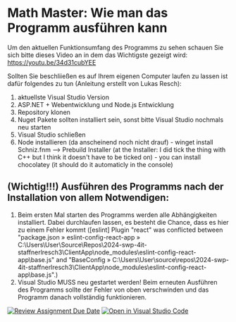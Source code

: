 # Math Master: Wie man das Programm ausführen kann
Um den aktuellen Funktionsumfang des Programms zu sehen schauen Sie sich bitte dieses Video an in dem das Wichtigste gezeigt wird: https://youtu.be/34d31cubYEE

Sollten Sie beschliießen es auf Ihrem eigenen Computer laufen zu lassen ist dafür folgendes zu tun (Anleitung erstellt von Lukas Resch):
1. aktuellste Visual Studio Version
2. ASP.NET + Webentwicklung und Node.js Entwicklung
3. Repository klonen
4. Nuget Pakete sollten installiert sein, sonst bitte Visual Studio nochmals neu starten
5. Visual Studio schließen
5. Node installieren (da anscheinend noch nicht drauf) - winget install Schniz.fnm
--> Prebuild Installer (at the Installer: I did tick the thing with C++ but I think it doesn't have to be 
ticked on) - you can install chocolatey (it should do it automaticly in the console)


## (Wichtig!!!) Ausführen des Programms nach der Installation von allem Notwendigen:
1. Beim ersten Mal starten des Programms werden alle Abhängigkeiten installiert. Dabei durchlaufen lassen, es besteht die Chance, dass es hier zu einem Fehler kommt ([eslint] Plugin "react" was conflicted between "package.json » eslint-config-react-app » C:\Users\User\Source\Repos\2024-swp-4it-staffnerlresch3\ClientApp\node_modules\eslint-config-react-app\base.js" and "BaseConfig » C:\Users\User\source\repos\2024-swp-4it-staffnerlresch3\ClientApp\node_modules\eslint-config-react-app\base.js".)
2. Visual Studio MUSS neu gestartet werden! Beim erneuten Ausführen des Programms sollte der Fehler von oben verschwinden und das Programm danach vollständig funktionieren.


[![Review Assignment Due Date](https://classroom.github.com/assets/deadline-readme-button-24ddc0f5d75046c5622901739e7c5dd533143b0c8e959d652212380cedb1ea36.svg)](https://classroom.github.com/a/qBcCQxyG)
[![Open in Visual Studio Code](https://classroom.github.com/assets/open-in-vscode-718a45dd9cf7e7f842a935f5ebbe5719a5e09af4491e668f4dbf3b35d5cca122.svg)](https://classroom.github.com/online_ide?assignment_repo_id=11936885&assignment_repo_type=AssignmentRepo)
